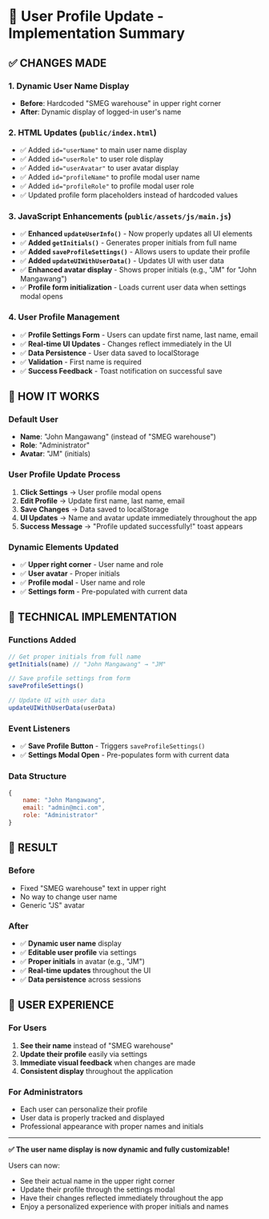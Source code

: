 # 👤 User Profile Update - Implementation Summary

## ✅ CHANGES MADE

### **1. Dynamic User Name Display**
- **Before**: Hardcoded "SMEG warehouse" in upper right corner
- **After**: Dynamic display of logged-in user's name

### **2. HTML Updates (`public/index.html`)**
- ✅ Added `id="userName"` to main user name display
- ✅ Added `id="userRole"` to user role display  
- ✅ Added `id="userAvatar"` to user avatar display
- ✅ Added `id="profileName"` to profile modal user name
- ✅ Added `id="profileRole"` to profile modal user role
- ✅ Updated profile form placeholders instead of hardcoded values

### **3. JavaScript Enhancements (`public/assets/js/main.js`)**
- ✅ **Enhanced `updateUserInfo()`** - Now properly updates all UI elements
- ✅ **Added `getInitials()`** - Generates proper initials from full name
- ✅ **Added `saveProfileSettings()`** - Allows users to update their profile
- ✅ **Added `updateUIWithUserData()`** - Updates UI with user data
- ✅ **Enhanced avatar display** - Shows proper initials (e.g., "JM" for "John Mangawang")
- ✅ **Profile form initialization** - Loads current user data when settings modal opens

### **4. User Profile Management**
- ✅ **Profile Settings Form** - Users can update first name, last name, email
- ✅ **Real-time UI Updates** - Changes reflect immediately in the UI
- ✅ **Data Persistence** - User data saved to localStorage
- ✅ **Validation** - First name is required
- ✅ **Success Feedback** - Toast notification on successful save

## 🎯 HOW IT WORKS

### **Default User**
- **Name**: "John Mangawang" (instead of "SMEG warehouse")
- **Role**: "Administrator"
- **Avatar**: "JM" (initials)

### **User Profile Update Process**
1. **Click Settings** → User profile modal opens
2. **Edit Profile** → Update first name, last name, email
3. **Save Changes** → Data saved to localStorage
4. **UI Updates** → Name and avatar update immediately throughout the app
5. **Success Message** → "Profile updated successfully!" toast appears

### **Dynamic Elements Updated**
- ✅ **Upper right corner** - User name and role
- ✅ **User avatar** - Proper initials
- ✅ **Profile modal** - User name and role
- ✅ **Settings form** - Pre-populated with current data

## 🔧 TECHNICAL IMPLEMENTATION

### **Functions Added**
```javascript
// Get proper initials from full name
getInitials(name) // "John Mangawang" → "JM"

// Save profile settings from form
saveProfileSettings() 

// Update UI with user data
updateUIWithUserData(userData)
```

### **Event Listeners**
- ✅ **Save Profile Button** - Triggers `saveProfileSettings()`
- ✅ **Settings Modal Open** - Pre-populates form with current data

### **Data Structure**
```javascript
{
    name: "John Mangawang",
    email: "admin@mci.com", 
    role: "Administrator"
}
```

## 🎉 RESULT

### **Before**
- Fixed "SMEG warehouse" text in upper right
- No way to change user name
- Generic "JS" avatar

### **After**  
- ✅ **Dynamic user name** display
- ✅ **Editable user profile** via settings
- ✅ **Proper initials** in avatar (e.g., "JM")
- ✅ **Real-time updates** throughout the UI
- ✅ **Data persistence** across sessions

## 🚀 USER EXPERIENCE

### **For Users**
1. **See their name** instead of "SMEG warehouse"
2. **Update their profile** easily via settings
3. **Immediate visual feedback** when changes are made
4. **Consistent display** throughout the application

### **For Administrators**
- Each user can personalize their profile
- User data is properly tracked and displayed
- Professional appearance with proper names and initials

---

**✅ The user name display is now dynamic and fully customizable!**

Users can now:
- See their actual name in the upper right corner
- Update their profile through the settings modal
- Have their changes reflected immediately throughout the app
- Enjoy a personalized experience with proper initials and names